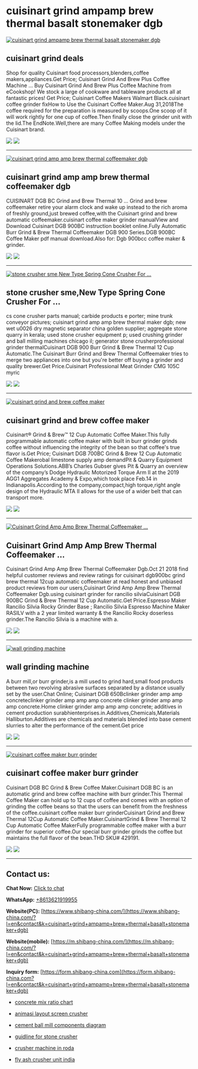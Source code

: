 # cuisinart grind ampamp brew thermal basalt stonemaker dgb

<a href="https://swt.shibang-china.com/?l=en&img&k=cuisinart+grind+ampamp+brew+thermal+basalt+stonemaker+dgb" target="_blank">![cuisinart grind ampamp brew thermal basalt stonemaker dgb](http://static.shibang-china.com/all-800x300/1298.jpg)</a>

## cuisinart grind deals
Shop for quality Cuisinart food processors,blenders,coffee makers,appliances.Get Price; Cuisinart Grind And Brew Plus Coffee Machine … Buy Cuisinart Grind And Brew Plus Coffee Machine from eCookshop! We stock a large of cookware and tableware products all at fantastic prices! Get Price; Cuisinart Coffee Makers Walmart Black.cuisinart coffee grinder fixHow to Use the Cuisinart Coffee Maker.Aug 31,2018The coffee required for the preparation is measured by scoops.One scoop of it will work rightly for one cup of coffee.Then finally close the grinder unit with the lid.The EndNote.Well,there are many Coffee Making models under the Cuisinart brand.


<a href="https://whatsapp.shibangsoft.com/WhatsApp.php" target="_blank" title="WhatsApp">![](http://static.shibang-china.com/icon/whatsapp.png)</a> <a href="https://swt.shibang-china.com/?l=en&icon&k=cuisinart+grind+ampamp+brew+thermal+basalt+stonemaker+dgb" target="_blank">![](http://static.shibang-china.com/icon/chat-en.png)</a>

---

<a href="https://swt.shibang-china.com/?l=en&img&k=cuisinart+grind+ampamp+brew+thermal+basalt+stonemaker+dgb" target="_blank">![cuisinart grind amp amp brew thermal coffeemaker dgb](http://static.shibang-china.com/all-800x300/789.jpg)</a>

## cuisinart grind amp amp brew thermal coffeemaker dgb
CUISINART DGB BC Grind and Brew Thermal 10 … Grind and brew coffeemaker retire your alarm clock and wake up instead to the rich aroma of freshly ground,just brewed coffee,with the Cuisinart grind and brew automatic coffeemaker.cuisinart coffee maker grinder manualView and Download Cuisinart DGB 900BC instruction booklet online.Fully Automatic Burr Grind &amp; Brew Thermal Coffeemaker DGB 900 Series.DGB 900BC Coffee Maker pdf manual download.Also for: Dgb 900bcc coffee maker &amp; grinder.


<a href="https://whatsapp.shibangsoft.com/WhatsApp.php" target="_blank" title="WhatsApp">![](http://static.shibang-china.com/icon/whatsapp.png)</a> <a href="https://swt.shibang-china.com/?l=en&icon&k=cuisinart+grind+ampamp+brew+thermal+basalt+stonemaker+dgb" target="_blank">![](http://static.shibang-china.com/icon/chat-en.png)</a>

---

<a href="https://swt.shibang-china.com/?l=en&img&k=cuisinart+grind+ampamp+brew+thermal+basalt+stonemaker+dgb" target="_blank">![stone crusher sme,New Type Spring Cone Crusher For …](http://static.shibang-china.com/all-800x300/30.jpg)</a>

## stone crusher sme,New Type Spring Cone Crusher For …
cs cone crusher parts manual; carbide products e porter; mine trunk conveyor pictures; cuisinart grind amp amp brew thermal maker dgb; new wet u0026 dry magnetic separator china golden supplier; aggregate stone quarry in kerala; used stone crusher equipment p; used crushing grinder and ball milling machines chicago il; generator stone crusherprofessional grinder thermalCuisinart DGB 900 Burr Grind &amp; Brew Thermal 12 Cup Automatic.The Cuisinart Burr Grind and Brew Thermal Coffeemaker tries to merge two appliances into one but you're better off buying a grinder and quality brewer.Get Price.Cuisinart Professional Meat Grinder CMG 105C myric


<a href="https://whatsapp.shibangsoft.com/WhatsApp.php" target="_blank" title="WhatsApp">![](http://static.shibang-china.com/icon/whatsapp.png)</a> <a href="https://swt.shibang-china.com/?l=en&icon&k=cuisinart+grind+ampamp+brew+thermal+basalt+stonemaker+dgb" target="_blank">![](http://static.shibang-china.com/icon/chat-en.png)</a>

---

<a href="https://swt.shibang-china.com/?l=en&img&k=cuisinart+grind+ampamp+brew+thermal+basalt+stonemaker+dgb" target="_blank">![cuisinart grind and brew coffee maker](http://static.shibang-china.com/all-800x300/882.jpg)</a>

## cuisinart grind and brew coffee maker
Cuisinart&#174; Grind &amp; Brew™ 12 Cup Automatic Coffee Maker.This fully programmable automatic coffee maker with built in burr grinder grinds coffee without influencing the integrity of the bean so that coffee's true flavor is.Get Price; Cuisinart DGB 700BC Grind &amp; Brew 12 Cup Automatic Coffee Makerobal limestone supply amp demandPit &amp; Quarry Equipment Operations Solutions.ABB’s Charles Gubser gives Pit &amp; Quarry an overview of the company’s Dodge Hydraulic Motorized Torque Arm II at the 2019 AGG1 Aggregates Academy &amp; Expo,which took place Feb.14 in Indianapolis.According to the company,compact,high torque,right angle design of the Hydraulic MTA II allows for the use of a wider belt that can transport more.


<a href="https://whatsapp.shibangsoft.com/WhatsApp.php" target="_blank" title="WhatsApp">![](http://static.shibang-china.com/icon/whatsapp.png)</a> <a href="https://swt.shibang-china.com/?l=en&icon&k=cuisinart+grind+ampamp+brew+thermal+basalt+stonemaker+dgb" target="_blank">![](http://static.shibang-china.com/icon/chat-en.png)</a>

---

<a href="https://swt.shibang-china.com/?l=en&img&k=cuisinart+grind+ampamp+brew+thermal+basalt+stonemaker+dgb" target="_blank">![Cuisinart Grind Amp Amp Brew Thermal Coffeemaker …](http://static.shibang-china.com/all-800x300/267.jpg)</a>

## Cuisinart Grind Amp Amp Brew Thermal Coffeemaker …
Cuisinart Grind Amp Amp Brew Thermal Coffeemaker Dgb.Oct 21 2018 find helpful customer reviews and review ratings for cuisinart dgb900bc grind brew thermal 12cup automatic coffeemaker at read honest and unbiased product reviews from our users,Cuisinart Grind Amp Amp Brew Thermal Coffeemaker Dgb.using cuisinart grinder for rancilio silviaCuisinart DGB 900BC Grind &amp; Brew Thermal 12 Cup Automatic.Get Price.Espresso Maker Rancilio Silvia Rocky Grinder Base ; Rancilio Silvia Espresso Machine Maker RASILV with a 2 year limited warranty &amp; the Rancilio Rocky doserless grinder.The Rancilio Silvia is a machine with a.


<a href="https://whatsapp.shibangsoft.com/WhatsApp.php" target="_blank" title="WhatsApp">![](http://static.shibang-china.com/icon/whatsapp.png)</a> <a href="https://swt.shibang-china.com/?l=en&icon&k=cuisinart+grind+ampamp+brew+thermal+basalt+stonemaker+dgb" target="_blank">![](http://static.shibang-china.com/icon/chat-en.png)</a>

---

<a href="https://swt.shibang-china.com/?l=en&img&k=cuisinart+grind+ampamp+brew+thermal+basalt+stonemaker+dgb" target="_blank">![wall grinding machine](http://static.shibang-china.com/all-800x300/384.jpg)</a>

## wall grinding machine
A burr mill,or burr grinder,is a mill used to grind hard,small food products between two revolving abrasive surfaces separated by a distance usually set by the user.Chat Online; Cuisinart DGB 650Bclinker grinder amp amp concreteclinker grinder amp amp amp concrete clinker grinder amp amp amp concrete.Home clinker grinder amp amp amp concrete; additives in cement production surabhienterprises.in.Additives,Chemicals,Materials Halliburton.Additives are chemicals and materials blended into base cement slurries to alter the performance of the cement.Get price


<a href="https://whatsapp.shibangsoft.com/WhatsApp.php" target="_blank" title="WhatsApp">![](http://static.shibang-china.com/icon/whatsapp.png)</a> <a href="https://swt.shibang-china.com/?l=en&icon&k=cuisinart+grind+ampamp+brew+thermal+basalt+stonemaker+dgb" target="_blank">![](http://static.shibang-china.com/icon/chat-en.png)</a>

---

<a href="https://swt.shibang-china.com/?l=en&img&k=cuisinart+grind+ampamp+brew+thermal+basalt+stonemaker+dgb" target="_blank">![cuisinart coffee maker burr grinder](http://static.shibang-china.com/all-800x300/948.jpg)</a>

## cuisinart coffee maker burr grinder
Cuisinart DGB BC Grind &amp; Brew Coffee Maker.Cuisinart DGB BC is an automatic grind and brew coffee machine with burr grinder.This Thermal Coffee Maker can hold up to 12 cups of coffee and comes with an option of grinding the coffee beans so that the users can benefit from the freshness of the coffee.cuisinart coffee maker burr grinderCuisinart Grind and Brew Thermal 12Cup Automatic Coffee Maker.CuisinartGrind &amp; Brew Thermal 12 Cup Automatic Coffee MakerFully programmable coffee maker with a burr grinder for superior coffee.Our special burr grinder grinds the coffee but maintains the full flavor of the bean.THD SKU# 429191.


<a href="https://whatsapp.shibangsoft.com/WhatsApp.php" target="_blank" title="WhatsApp">![](http://static.shibang-china.com/icon/whatsapp.png)</a> <a href="https://swt.shibang-china.com/?l=en&icon&k=cuisinart+grind+ampamp+brew+thermal+basalt+stonemaker+dgb" target="_blank">![](http://static.shibang-china.com/icon/chat-en.png)</a>

---
## Contact us:

**Chat Now:** [Click to chat](https://swt.shibang-china.com?l=en&contact&k=cuisinart+grind+ampamp+brew+thermal+basalt+stonemaker+dgb)

**WhatsApp:**  [+8613621919955](https://whatsapp.shibangsoft.com/WhatsApp.php)

**Website(PC):** [https://www.shibang-china.com/](https://www.shibang-china.com/?l=en&contact&k=cuisinart+grind+ampamp+brew+thermal+basalt+stonemaker+dgb)

**Website(mobile):** [https://m.shibang-china.com/](https://m.shibang-china.com/?l=en&contact&k=cuisinart+grind+ampamp+brew+thermal+basalt+stonemaker+dgb)

**Inquiry form:** [https://form.shibang-china.com](https://form.shibang-china.com?l=en&contact&k=cuisinart+grind+ampamp+brew+thermal+basalt+stonemaker+dgb)

* [concrete mix ratio chart](../154/concrete%20mix%20ratio%20chart.md)

* [animasi layout screen crusher](../159/animasi%20layout%20screen%20crusher.md)

* [cement ball mill components diagram](../156/cement%20ball%20mill%20components%20diagram.md)

* [guidline for stone crusher](../157/guidline%20for%20stone%20crusher.md)

* [crusher machine in roda](../160/crusher%20machine%20in%20roda.md)

* [fly ash crusher unit india](../158/fly%20ash%20crusher%20unit%20india.md)